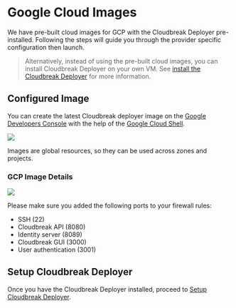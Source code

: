 # Google Cloud Images

We have pre-built cloud images for GCP with the Cloudbreak Deployer pre-installed. Following the steps will guide you through the provider specific configuration then launch.

> Alternatively, instead of using the pre-built cloud images, you can install Cloudbreak Deployer on your own VM. See [install the Cloudbreak Deployer](onprem.md) for more information.

## Configured Image

You can create the latest Cloudbreak deployer image on the [Google Developers Console](https://console.developers.google.com/) with the help
 of the [Google Cloud Shell](https://cloud.google.com/cloud-shell/docs/).
 
![](/images/google-cloud-shell-launch.png)

Images are global resources, so they can be used across zones and projects.

### GCP Image Details


![](/images/google-cloud-shell.png)

Please make sure you added the following ports to your firewall rules:
 
 * SSH (22)
 * Cloudbreak API (8080)
 * Identity server (8089)
 * Cloudbreak GUI (3000)
 * User authentication (3001)

## Setup Cloudbreak Deployer

Once you have the Cloudbreak Deployer installed, proceed to [Setup Cloudbreak Deployer](gcp.md).
